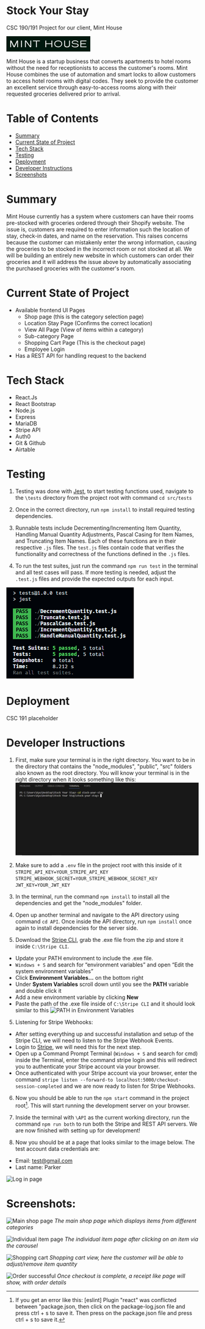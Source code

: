 # Stock Your Stay
CSC 190/191 Project for our client, Mint House

![Mint House](/src/components/assets/mhlogo.png "Mint House")

Mint House is a startup business that converts apartments to hotel rooms without the need for receptionists to access the customer's rooms. Mint House combines the use of automation and smart locks to allow customers to access hotel rooms with digital codes. They seek to provide the customer an excellent service through easy-to-access rooms along with their requested groceries delivered prior to arrival.

# Table of Contents
* [Summary](#Summary)
* [Current State of Project](#Current-State-of-Project)
* [Tech Stack](#Tech-Stack)
* [Testing](#Testing)
* [Deployment](#Deployment)
* [Developer Instructions](#Developer-Instructions)
* [Screenshots](#Screenshots)

# Summary
Mint House currently has a system where customers can have their rooms pre-stocked with groceries ordered through their Shopify website. The issue is, customers are required to enter information such the location of stay, check-in dates, and name on the reservation. This raises concerns because the customer can mistakenly enter the wrong information, causing the groceries to be stocked in the incorrect room or not stocked at all. We will be building an entirely new website in which customers can order their groceries and it will address the issue above by automatically associating the purchased groceries with the customer's room.

# Current State of Project
<!-- TO DO -->
<!-- Everything works in development/test mode -->
* Available frontend UI Pages
  * Shop page (this is the category selection page)
  * Location Stay Page (Confirms the correct location)
  * View All Page (View of items within a category)
  * Sub-category Page
  * Shopping Cart Page (This is the checkout page)
  * Employee Login
* Has a REST API for handling request to the backend

# Tech Stack
* React.Js
* React Bootstrap
* Node.js
* Express
* MariaDB
* Stripe API
* Auth0
* Git & Github
* Airtable

# Testing
1. Testing was done with [Jest](https://jestjs.io/), to start testing functions used, navigate to the ```\tests``` directory from the project root with command ```cd src/tests```

2. Once in the correct directory, run ```npm install``` to install required testing dependencies.

3. Runnable tests include Decrementing/Incrementing Item Quantity, Handling Manual Quantity Adjustments, Pascal Casing for Item Names, and Truncating Item Names. Each of these functions are in their respective ```.js``` files. The ```test.js``` files contain code that verifies the functionality and correctness of the functions defined in the ```.js``` files.

4. To run the test suites, just run the command ```npm run test``` in the terminal and all test cases will pass. If more testing is needed, adjust the ```.test.js``` files and provide the expected outputs for each input.

![Passed all test cases](/src/components/assets/jest_test.png "Passed all test cases")

<!-- TO DO -->
# Deployment
CSC 191 placeholder

# Developer Instructions
1. First, make sure your terminal is in the right directory. You want to be in the directory that contains the "node_modules", "public", "src" folders also known as the root directory. You will know your terminal is in the right directory when it looks something like this:
![Root directory of Project](/src/components/assets/terminal.JPG "Root directory of Project")

2. Make sure to add a ```.env``` file in the project root with this inside of it
```STRIPE_API_KEY=YOUR_STRIPE_API_KEY```<br>
```STRIPE_WEBHOOK_SECRET=YOUR_STRIPE_WEBHOOK_SECRET_KEY```<br>
```JWT_KEY=YOUR_JWT_KEY```
  
3. In the terminal, run the command ```npm install``` to install all the dependencies and get the "node_modules" folder. 

4. Open up another terminal and navigate to the API directory using command ```cd API```. Once inside the API directory, run ```npm install``` once again to install dependencies for the server side.

5. Download the [Stripe CLI](https://docs.stripe.com/stripe-cli), grab the .exe file from the zip and store it inside ```C:\Stripe CLI```.
  * Update your PATH environment to include the .exe file.
  * ```Windows + S``` and search for “environment variables” and open “Edit the system environment variables”
  * Click **Environment Variables…** on the bottom right
  * Under **System Variables** scroll down until you see the **PATH** variable and double click it
  * Add a new environment variable by clicking **New**
  * Paste the path of the .exe file inside of ```C:\Stripe CLI``` and it should look similar to this
  ![PATH in Environment Variables](/src/components/assets/env_var.png "PATH in Environment Variables")

5. Listening for Stripe Webhooks:
  * After setting everything up and successful installation and setup of the Stripe CLI, we will need to listen to the Stripe Webhook Events.
  * Login to [Stripe](https://stripe.com), we will need this for the next step.
  * Open up a Command Prompt Terminal (```Windows + S``` and search for cmd) inside the Terminal, enter the command stripe login and this will redirect you to authenticate your Stripe account via your browser.
  * Once authenticated with your Stripe account via your browser, enter the command ```stripe listen --forward-to localhost:5000/checkout-session-completed``` and we are now ready to listen for Stripe Webhooks.

6. Now you should be able to run the ```npm start``` command in the project root[^1]. This will start running the development server on your browser.

7. Inside the terminal with ```\API``` as the current working directory, run the command ```npm run both``` to run both the Stripe and REST API servers. We are now finished with setting up for development!

8. Now you should be at a page that looks similar to the image below. The test account data credentials are:
<!-- Leave or remove? -->
* Email: test@gmail.com
* Last name: Parker
<!-- End leave or remove? -->

![Log in page](/src/components/assets/login_page.png)

# Screenshots:
![Main shop page](/src/components/assets/main_shop.png "Main shop page")
*The main shop page which displays items from different categories*

![Individual item page](/src/components/assets/individual_page.png "Individual item page")
*The individual item page after clicking on an item via the carousel*

![Shopping cart](/src/components/assets/shopping_cart.png "Shopping cart")
*Shopping cart view, here the customer will be able to adjust/remove item quantity*

![Order successful](/src/components/assets/order_success.png "Order successful")
*Once checkout is complete, a receipt like page will show, with order details*

<!-- This doesn't render correctly on Google Colab but when pushed to GitHub it will render correctly as a footnote -->
[^1]: If you get an error like this: [eslint] Plugin "react" was conflicted between "package.json,
then click on the package-log.json file and press ctrl + s to save it.
Then press on the package.json file and press ctrl + s to save it.
